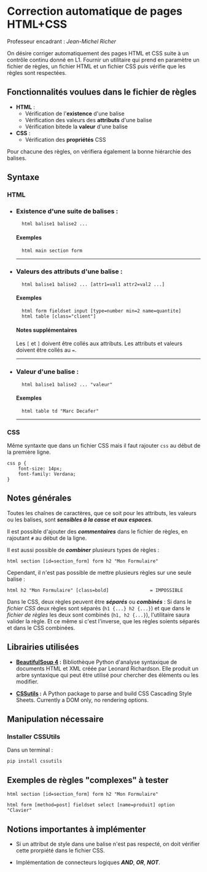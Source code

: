 # Correction automatique de pages HTML+CSS
Professeur encadrant : *Jean-Michel Richer*

On désire corriger automatiquement des pages HTML et CSS suite à un contrôle continu donné en 
L1. Fournir un utilitaire qui prend en paramètre un fichier de règles, un fichier HTML et un fichier CSS puis vérifie que les règles sont respectées.

## Fonctionnalités voulues dans le fichier de règles
-   **HTML** :
    -   Vérification de l'**existence** d'une balise
    -   Vérification des valeurs des **attributs** d'une balise
    -   Vérification bitede la **valeur** d'une balise
-   **CSS** :
    -   Vérification des **propriétés** CSS

Pour chacune des règles, on vérifiera également la bonne hiérarchie des balises.

## Syntaxe

### HTML

- ### Existence d'une suite de balises :

        html balise1 balise2 ...

    #### Exemples 
        html main section form
    
    ---

- ### Valeurs des attributs d'une balise :

        html balise1 balise2 ... [attr1=val1 attr2=val2 ...]

    #### Exemples 
        html form fieldset input [type=number min=2 name=quantite]
        html table [class="client"]
    
    #### Notes supplémentaires
    Les `[` et `]` doivent être collés aux attributs.
    Les attributs et valeurs doivent être collés au `=`.

    ---

- ### Valeur d'une balise :

        html balise1 balise2 ... "valeur"

    #### Exemples 
        html table td "Marc Decafer"

    ---

### CSS

Même syntaxte que dans un fichier CSS mais il faut rajouter `css` au début de la première ligne.

    css p {
        font-size: 14px;
        font-family: Verdana;
    }

## Notes générales
Toutes les chaînes de caractères, que ce soit pour les attributs, les valeurs ou les balises, sont ***sensibles à la casse et aux espaces***. 

Il est possible d'ajouter des ***commentaires*** dans le fichier de règles, en rajoutant `#` au début de la ligne.

Il est aussi possible de ***combiner*** plusieurs types de règles : 

    html section [id=section_form] form h2 "Mon Formulaire"


Cependant, il n'est pas possible de mettre plusieurs règles sur une seule balise : 

    html h2 "Mon Formulaire" [class=bold]               = IMPOSSIBLE


Dans le CSS, deux règles peuvent être ***séparés*** ou ***combinés*** : Si dans le *fichier CSS* deux règles sont séparés (`h1 {...} h2 {...}`) et que dans le *fichier de règles* les deux sont combinés (`h1, h2 {...}`), l'utilitaire saura valider la règle. Et ce même si c'est l'inverse, que les règles soients séparés et dans le CSS combinées.



## Librairies utilisées

-   **[BeautifulSoup 4](https://www.crummy.com/software/BeautifulSoup/bs4/doc/) :**
        Bibliothèque Python d'analyse syntaxique de documents HTML et XML créée par Leonard Richardson. 
        Elle produit un arbre syntaxique qui peut être utilisé pour chercher des éléments ou les modifier.

-   **[CSSutils](https://cthedot.de/cssutils/) :**
        A Python package to parse and build CSS Cascading Style Sheets. Currently a DOM only, no rendering options.
        
## Manipulation nécessaire

### Installer CSSUtils 

Dans un terminal :

    pip install cssutils

## Exemples de règles "complexes" à tester

    html section [id=section_form] form h2 "Mon Formulaire"

    html form [method=post] fieldset select [name=produit] option "Clavier"

## Notions importantes à implémenter 

-   Si un attribut de style dans une balise n'est pas respecté, on doit vérifier cette prorpiété dans le fichier CSS.

-   Implémentation de connecteurs logiques ***AND***, ***OR***, ***NOT***.